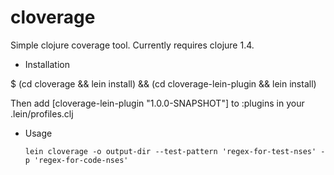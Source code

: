 cloverage
==============

Simple clojure coverage tool. Currently requires clojure 1.4.

* Installation

$ (cd cloverage && lein install) && (cd cloverage-lein-plugin && lein install)

Then add [cloverage-lein-plugin "1.0.0-SNAPSHOT"] to :plugins in your
.lein/profiles.clj

* Usage

  `lein cloverage -o output-dir --test-pattern 'regex-for-test-nses'
      -p 'regex-for-code-nses'`

